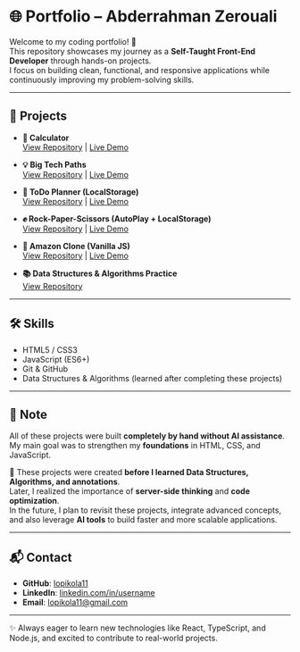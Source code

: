 # 🌐 Portfolio – Abderrahman Zerouali

Welcome to my coding portfolio! 🚀  
This repository showcases my journey as a **Self-Taught Front-End Developer** through hands-on projects.  
I focus on building clean, functional, and responsive applications while continuously improving my problem-solving skills.

---

## 📂 Projects

- **🧮 Calculator**  
  [View Repository](https://github.com/lopikola11-cmyk/Calculator) | [Live Demo](https://lopikola11-cmyk.github.io/Calculator/)

- **💡 Big Tech Paths**  
  [View Repository](https://github.com/lopikola11-cmyk/big-tech-paths) | [Live Demo](https://lopikola11-cmyk.github.io/big-tech-paths/)

- **📝 ToDo Planner (LocalStorage)**  
  [View Repository](https://github.com/lopikola11-cmyk/todo-planner-localstorage) | [Live Demo](https://lopikola11-cmyk.github.io/todo-planner-localstorage/)

- **✊ Rock-Paper-Scissors (AutoPlay + LocalStorage)**  
  [View Repository](https://github.com/lopikola11-cmyk/rps-autoplay-localstorage) | [Live Demo](https://lopikola11-cmyk.github.io/rps-autoplay-localstorage/)

- **🛒 Amazon Clone (Vanilla JS)**  
  [View Repository](https://github.com/lopikola11-cmyk/vanilla-amazon-clone) | [Live Demo](https://lopikola11-cmyk.github.io/vanilla-amazon-clone/)

- **📚 Data Structures & Algorithms Practice**  
  [View Repository](https://github.com/lopikola11-cmyk/javascript-data-structures-algorithms-practice)

---

## 🛠️ Skills
- HTML5 / CSS3  
- JavaScript (ES6+)  
- Git & GitHub  
- Data Structures & Algorithms (learned after completing these projects)

---

## 🔎 Note
All of these projects were built **completely by hand without AI assistance**.  
My main goal was to strengthen my **foundations** in HTML, CSS, and JavaScript.  

📌 These projects were created **before I learned Data Structures, Algorithms, and annotations**.  
Later, I realized the importance of **server-side thinking** and **code optimization**.  
In the future, I plan to revisit these projects, integrate advanced concepts, and also leverage **AI tools** to build faster and more scalable applications.  

---

## 📬 Contact
- **GitHub**: [lopikola11](https://github.com/lopikola11)  
- **LinkedIn**: [linkedin.com/in/username](linkedin.com/in/ali-alpha-49912038b)  
- **Email**: lopikola11@gmail.com  

---

✨ Always eager to learn new technologies like React, TypeScript, and Node.js, and excited to contribute to real-world projects.
